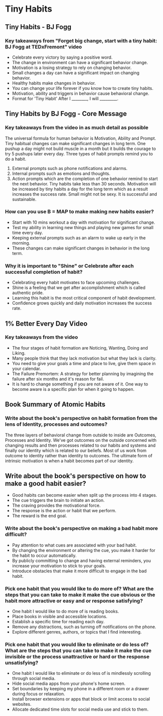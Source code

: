 # Tiny Habits

## Tiny Habits - BJ Fogg
### Key takeaways from "Forget big change, start with a tiny habit: BJ Fogg at TEDxFremont" video
* Celebrate every victory by saying a positive word.
* The change in environment can have a significant behavior change.
* Motivation is a losing strategy to rely on changing behavior.
* Small changes a day can have a significant impact on changing behavior.
* Healthy habits make changes in behavior.
* You can change your life forever if you know how to create tiny habits.
*  Motivation, ability and triggers in behavior cause behavioral change.
* Format for 'Tiny Habit' After I ________, I will _________.

## Tiny Habits by BJ Fogg - Core Message
### Key takeaways from the video in as much detail as possible
The universal formula for human behavior is Motivation, Ability and Prompt. Tiny habitual changes can make significant changes in long term. One pushup a day might not build muscle in a month but it builds the courage to try 5 pushups later every day. Three types of habit prompts remind you to do a habit.
1. External prompts such as phone notifications and alarms.
2. Internal prompts such as emotions and thoughts.
3. Action prompts which are the completion of one behavior remind to start the next behavior.
Tiny habits take less than 30 seconds. Motivation will be increased by tiny habits a day for the long term which as a result increases the success rate. Small might not be sexy. It is successful and sustainable.

### How can you use B = MAP to make making new habits easier?
* Start with 10 mins workout a day with motivation for significant change.
* Test my ability in learning new things and playing new games for small time every day.
* Keeping external prompts such as an alarm to wake up early in the morning.
* These changes can make significant changes in behavior in the long term. 

### Why it is important to "Shine" or Celebrate after each successful completion of habit?
* Celebrating every habit motivates to face upcoming challenges. 
* Shine is a feeling that we get after accomplishment which is called authentic pride.
* Learning this habit is the most critical component of habit development.
* Confidence grows quickly and daily motivation increases the success rate.

## 1% Better Every Day Video
### Key takeaways from the video
* The four stages of habit formation are Noticing, Wanting, Doing and Liking.
* Many people think that they lack motivation but what they lack is clarity.
* You need to give your goals a time and place to live, give them space in your calendar.
* The Failure Premortem: A strategy for better planning by imagining the failure after six months and it's reason for fail.
* It is hard to change something if you are not aware of it. One way to become aware is a specific plan for when it going to happen.

## Book Summary of Atomic Habits
### Write about the book's perspective on habit formation from the lens of Identity, processes and outcomes?
The three layers of behavioral change from outside to inside are Outcomes, Processes and Identity. We've got outcomes on the outside concerned with changing results and then processes related to our habits and systems and finally our identity which is related to our beliefs. Most of us work from outcome to identity rather than identity to outcomes. The ultimate form of intrinsic motivation is when a habit becomes part of our identity.

## Write about the book's perspective on how to make a good habit easier?
* Good habits can become easier when split up the process into 4 stages.
* The cue triggers the brain to initiate an action.
* The craving provides the motivational force.
* The response is the action or habit that we perform.
* The reward is the end goal.

### Write about the book's perspective on making a bad habit more difficult? 
* Pay attention to what cues are associated with your bad habit.
* By changing the environment or altering the cue, you make it harder for the habit to occur automatically.
* By publicly committing to change and having external reminders, you increase your motivation to stick to your goals.
* Introduce obstacles that make it more difficult to engage in the bad habit.

### Pick one habit that you would like to do more of? What are the steps that you can take to make it make the cue obvious or the habit more attractive or easy and or response satisfying?
* One habit I would like to do more of is reading books. 
* Place books in visible and accessible locations.
* Establish a specific time for reading each day.
* Remove any distractions, such as turning off notifications on the phone.
* Explore different genres, authors, or topics that I find interesting.

### Pick one habit that you would like to eliminate or do less of? What are the steps that you can take to make it make the cue invisible or the process unattractive or hard or the response unsatisfying?
* One habit I would like to eliminate or do less of is mindlessly scrolling through social media. 
* Hide social media apps from your phone's home screen.
* Set boundaries by keeping my phone in a different room or a drawer during focus or relaxation.
* Install browser extensions or apps that block or limit access to social websites.
* Allocate dedicated time slots for social media use and stick to them.
